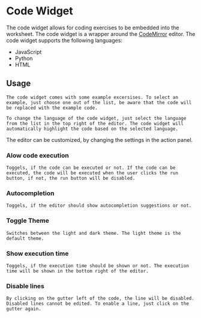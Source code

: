 # Code Widget

The code widget allows for coding exercises to be embedded into the worksheet. The code widget is a wrapper around the [CodeMirror](https://codemirror.net/) editor. The code widget supports the following languages:

-   JavaScript
-   Python
-   HTML

## Usage

    The code widget comes with some example excersises. To select an example, just choose one out of the list, be aware that the code will be replaced with the example code.

    To change the language of the code widget, just select the language from the list in the top right of the editor. The code widget will automatically highlight the code based on the selected language.

The editor can be customized, by changing the settings in the action panel.

### Alow code execution

    Toggels, if the code can be executed or not. If the code can be executed, the code will be executed when the user clicks the run button, if not, the run button will be disabled.

### Autocompletion

    Toggels, if the editor should show autocompletion suggestions or not.

### Toggle Theme

    Switches between the light and dark theme. The light theme is the default theme.

### Show execution time

    Toggels, if the execution time should be shown or not. The execution time will be shown in the bottom right of the editor.

### Disable lines

    By clicking on the gutter left of the code, the line will be disabled. Disabled lines cannot be edited. To enable a line, just click on the gutter again.
